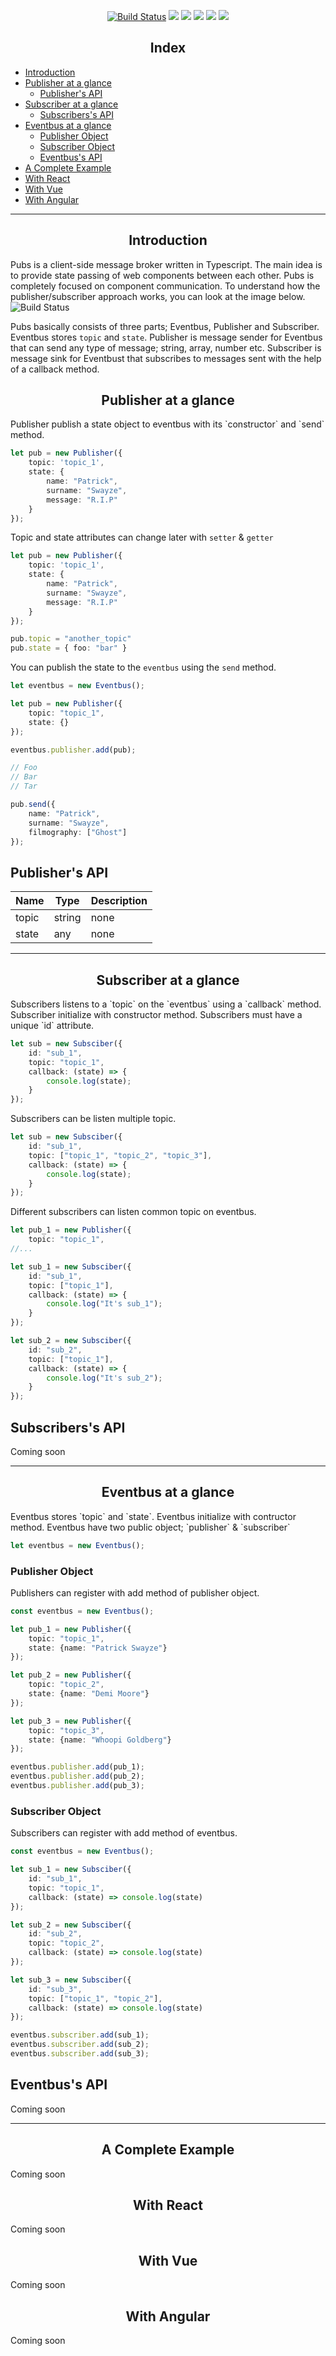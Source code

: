 <p align="center">
    <a href="https://circleci.com/gh/gunerkaanalkim/pubs/tree/dev"><img src="https://circleci.com/gh/gunerkaanalkim/pubs.svg?style=shield" alt="Build Status"></a>
    <a href="https://codecov.io/gh/gunerkaanalkim/pub-sub"><img src="https://codecov.io/gh/gunerkaanalkim/pub-sub/branch/master/graph/badge.svg" /></a>
    <a href="https://opensource.org/licenses/MIT"><img src="https://img.shields.io/badge/License-MIT-green.svg"/></a>
    <a href="https://github.com/gunerkaanalkim/pubs/issues"><img src="https://img.shields.io/github/issues/gunerkaanalkim/pubs?color=red"/></a>
    <a href="https://www.npmjs.com/package/pubs-js"><img src="https://img.shields.io/github/issues-closed/gunerkaanalkim/pubs?color=green"/></a>
    <a href="https://www.npmjs.com/package/pubs-js"><img src="https://img.shields.io/npm/v/pubs-js.svg?color=yellow"/></a>
</p>

<h2 align="center">Index</h2>

<ul>
    <li>
        <a href="#introduction">Introduction</a>
    </li>
    <li> 
        <a href="#publisher-at-a-glance">Publisher at a glance</a> 
        <ul>
            <li><a href="#publishers-api">Publisher's API</a></li>
        </ul>
    </li>
    <li> 
        <a href="#subscriber-at-a-glance">Subscriber at a glance</a> 
        <ul>
            <li><a href="#subscribers-api">Subscribers's API</a></li>
        </ul>
    </li>
    <li> 
        <a href="#eventbus-at-a-glance">Eventbus at a glance</a> 
        <ul>
            <li><a href="#publisher-object">Publisher Object</a></li>
            <li><a href="#subscriber-object">Subscriber Object</a></li>
            <li><a href="#eventbus-api">Eventbus's API</a></li>
        </ul>
    </li>
    <li>
        <a href="#a-complete-example">A Complete Example</a>
    </li>
    <li>
            <a href="#with-react">With React</a>
    </li>
    <li>
            <a href="#with-vue">With Vue</a>
    </li>
    <li>
            <a href="#with-angular">With Angular</a>
    </li>
</ul>

---

<h2 align="center" id="introduction">Introduction</h2>
Pubs is a client-side message broker written in Typescript. 
The main idea is to provide state passing of web components between each other.
Pubs is completely focused on component communication.
To understand how the publisher/subscriber approach works, you can look at the image below.

<img src="https://user-images.githubusercontent.com/5802308/74986695-9dcd1e00-544a-11ea-8a5a-5f610b0a7408.png" alt="Build Status">

Pubs basically consists of three parts; Eventbus, Publisher and Subscriber.
Eventbus stores `topic` and `state`. 
Publisher is message sender for Eventbus that can send any type of message; string, array, number etc.
Subscriber is message sink for Eventbust that subscribes to messages sent with the help of a callback method.

<h2 align="center" id="publisher-at-a-glance">Publisher at a glance </h2>
Publisher publish a state object to eventbus with its `constructor` and `send` method.

````typescript
let pub = new Publisher({
    topic: 'topic_1',
    state: {
        name: "Patrick",
        surname: "Swayze",
        message: "R.I.P"
    }
});
````

Topic and state attributes can change later with `setter` & `getter`

````typescript
let pub = new Publisher({
    topic: 'topic_1',
    state: {
        name: "Patrick",
        surname: "Swayze",
        message: "R.I.P"
    }
});

pub.topic = "another_topic"
pub.state = { foo: "bar" }

````
You can publish the state to the `eventbus` using the `send` method.

````typescript
let eventbus = new Eventbus();

let pub = new Publisher({
    topic: "topic_1",
    state: {}
});

eventbus.publisher.add(pub);

// Foo
// Bar
// Tar

pub.send({
    name: "Patrick",
    surname: "Swayze",
    filmography: ["Ghost"]
});
````
<h2 id="publishers-api">Publisher's API</h2>

| Name            | Type                          | Description                  |
|-----------------|-------------------------------|------------------------------|
| topic           | string                        | none                         |
| state           | any                           | none                         |


---

<h2 align="center" id="subscriber-at-a-glance">Subscriber at a glance </h2>
Subscribers listens to a `topic` on the `eventbus` using a `callback` method.
Subscriber initialize with constructor method.
Subscribers must have a unique `id` attribute.

````typescript
let sub = new Subsciber({
    id: "sub_1",
    topic: "topic_1",
    callback: (state) => {
        console.log(state);
    }
});
````

Subscribers can be listen multiple topic.

```typescript
let sub = new Subsciber({
    id: "sub_1",
    topic: ["topic_1", "topic_2", "topic_3"],
    callback: (state) => {
        console.log(state);
    }
});
```

Different subscribers can listen common topic on eventbus.

```typescript
let pub_1 = new Publisher({
    topic: "topic_1",
//...

let sub_1 = new Subsciber({
    id: "sub_1",
    topic: ["topic_1"],
    callback: (state) => {
        console.log("It's sub_1");
    }
});

let sub_2 = new Subsciber({
    id: "sub_2",
    topic: ["topic_1"],
    callback: (state) => {
        console.log("It's sub_2");
    }
});
```

<h2 id="subscribers-api">Subscribers's API</h2>
Coming soon

---

<h2 align="center" id="eventbus-at-a-glance">Eventbus at a glance </h2>
Eventbus stores `topic` and `state`. Eventbus initialize with contructor method.
Eventbus have two public object; `publisher` & `subscriber`

```typescript
let eventbus = new Eventbus();
```

<h3 id="publisher-object">Publisher Object</h3>

Publishers can register with add method of publisher object.

```typescript
const eventbus = new Eventbus();

let pub_1 = new Publisher({
    topic: "topic_1",
    state: {name: "Patrick Swayze"}
});

let pub_2 = new Publisher({
    topic: "topic_2",
    state: {name: "Demi Moore"}
});

let pub_3 = new Publisher({
    topic: "topic_3",
    state: {name: "Whoopi Goldberg"}
});

eventbus.publisher.add(pub_1);
eventbus.publisher.add(pub_2);
eventbus.publisher.add(pub_3);
```

<h3 id="subscriber-object">Subscriber Object</h3>

Subscribers can register with add method of eventbus.

```typescript
const eventbus = new Eventbus();

let sub_1 = new Subsciber({
    id: "sub_1",
    topic: "topic_1",
    callback: (state) => console.log(state)
});

let sub_2 = new Subsciber({
    id: "sub_2",
    topic: "topic_2",
    callback: (state) => console.log(state)
});

let sub_3 = new Subsciber({
    id: "sub_3",
    topic: ["topic_1", "topic_2"],
    callback: (state) => console.log(state)
});

eventbus.subscriber.add(sub_1);
eventbus.subscriber.add(sub_2);
eventbus.subscriber.add(sub_3);
```

<h2 id="eventbus-api">Eventbus's API</h2>
Coming soon

---

<h2 align="center" id="a-complete-example">A Complete Example</h2>
Coming soon

<h2 align="center" id="with-react">With React</h2>
Coming soon

<h2 align="center" id="with-vue">With Vue</h2>
Coming soon

<h2 align="center" id="with-angular">With Angular</h2>
Coming soon